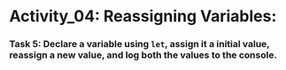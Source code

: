 # Activity_04: Reassigning Variables:

### Task 5: Declare a variable using `let`, assign it a initial value, reassign a new value, and log both the values to the console.